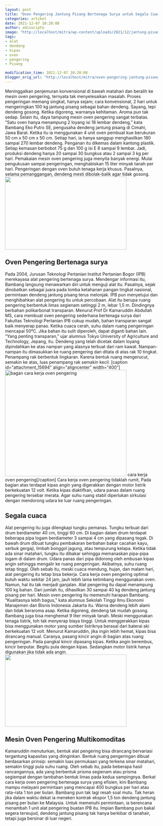 ```yaml
---
layout: post
title: "Oven Pengering Jantung Pisang Bertenaga Surya untuk Segala Cuaca"
categories: artikel
date: 2021-12-07 10:28:08
author: adisucipto
image: "http://localhost/mitra/wp-content/uploads/2021/12/jantung-pisang.jpg"
tags:
- alat
- dendeng
- kipas
- oven
- pengering
- Pisang

modification_time: 2021-12-07 10:28:08
blogger_orig_url: "http://localhost/mitra/oven-pengering-jantung-pisang.html"
---
```


Meninggalkan penjemuran konvensional di bawah matahari dan beralih ke mesin oven pengering, ternyata tak menyelesaikan masalah. Proses pengeringan memang singkat, hanya sejam; cara konvensional, 2 hari untuk mengeringkan 100 kg jantung pisang sebagai bahan dendeng. Sayang, tepi dendeng gosong. Ketika digoreng, warnanya kehitaman. Aroma pun tak sedap.
Selain itu, daya tampung mesin oven pengering sangat terbatas. “Satu oven hanya menampung 2 loyang isi 18 lembar dendeng,” kata Bambang Eko Putro SE, pengusaha dendeng jantung pisang di Cimahi, Jawa Barat. Ketika itu ia menggunakan 4 unit oven pembuat kue berukuran 50 cm x 50 cm x 50 cm.
Setiap hari, ia hanya sanggup menghasilkan 180 sampai 270 lembar dendeng. Penganan itu dikemas dalam kantong plastik. Setiap kemasan berbobot 75 g dan 100 g isi E 8 sampai 9 lembar. Jadi, produksi dendeng hanya 20 sampai 30 bungkus atau 2 sampai 3 kg per hari.
Pemakaian mesin oven pengering juga menyita banyak energi. Mulai pengukusan sampai pengeringan, menghabiskan 15 liter minyak tanah per hari. Pengeringan dengan oven butuh tenaga kerja khusus. Pasalnya, selama pemanggangan, dendeng mesti dibolak-balik agar tidak gosong.
<img class="size-medium wp-image-15691 aligncenter" src="http://127.0.0.1/mitra/wp-content/uploads/2021/12/dendeng-jantung-400x239.jpg" alt="" width="400" height="239" />
<h2 id="surya">Oven Pengering Bertenaga surya</h2>
Pada 2004, Jurusan Teknologi Pertanian Institut Pertanian Bogor (IPB) merekayasa alat pengering bertenaga surya. Mendengar informasi itu, Bambang langsung menawarkan diri untuk menguji alat itu. Pasalnya, sejak dinobatkan sebagai juara pada lomba ketahanan pangan tingkat nasional, permintaan dendeng jantung pisang terus melonjak.
IPB pun menyetujui dan menghibahkan alat pengering itu untuk percobaan. Alat itu berupa ruang pengering berbentuk limas segienam setinggi 2 m, lebar 1,5 m. Dindingnya berbahan polikarbonat transparan.
Menurut Prof Dr Kamaruddin Abdullah MS, cara membuat oven pengering sederhana bertenaga surya dari Fakultas Teknologi Pertanian IPB cukup mudah, bahan transparan sangat baik menyerap panas. Ketika cuaca cerah, suhu dalam ruang pengeringan mencapai 50°C. Jika bahan itu sulit diperoleh, dapat diganti bahan lain. “Yang penting transparan,” ujar alumnus Tokyo University of Agriculture and Technology, Jepang, itu.
Dendeng yang telah dicetak dalam loyang dipindahkan ke atas nampan yang alasnya terbuat dari ram kawat. Nampan-nampan itu dimasukkan ke ruang pengering dan ditata di atas rak 10 tingkat. Penampang rak berbentuk lingkaran. Karena bentuk ruang mengerucut, semakin ke atas, luas penampang rak semakin kecil.
[caption id="attachment_15694" align="aligncenter" width="400"]<a href="http://127.0.0.1/mitra/wp-content/uploads/2021/12/pengering.jpg"><img class="wp-image-15694 size-medium" src="http://127.0.0.1/mitra/wp-content/uploads/2021/12/pengering-400x349.jpg" alt="bagan cara kerja oven pengering" width="400" height="349" /></a> cara kerja oven pengering[/caption]
Cara kerja oven pengering tidaklah rumit, Pada bagian atas terdapat kipas angin yang digerakkan dengan motor listrik berkekuatan 12 volt. Ketika kipas diaktifkan, udara panas dalam ruang pengering tersebar merata. Agar suhu ruang stabil diperlukan sirkulasi dengan mendorong udara ke luar ruang pengeringan.
<h2 id="cuaca">Segala cuaca</h2>
Alat pengering itu juga dilengkapi tungku pemanas. Tungku terbuat dari drum berdiameter 40 cm, tinggi 60 cm. Di bagian dalam drum terdapat beberapa pipa logam berdiameter 3 sampai 4 cm yang dipasang tegak. Di bawah drum dibuat tungku pembakaran berbahan bakar cacahan kayu, serbuk gergaji, limbah bonggol jagung, atau tempurung kelapa.
Ketika tidak ada sinar matahari, tungku itu dibakar sehingga memanaskan pipa-pipa logam di dalam drum. Udara panas dari pipa didorong oleh embusan kipas angin sehingga mengalir ke ruang pengeringan. Akibatnya, suhu ruang tetap tinggi. Oleh sebab itu, meski cuaca mendung, hujan, dan malam hari, alat pengering itu tetap bisa bekerja.
Cara kerja oven pengering optimal butuh waktu sekitar 24 jam, jauh lebih lama ketimbang menggunakan oven. Namun, hal itu tak menjadi ganjalan. Alat pengering itu dapat menampung 100 kg bahan. Dari jumlah itu, dihasilkan 30 sampai 40 kg dendeng jantung pisang per hari.
Mesin oven pengering itu memenuhi harapan Bambang. “Kualitasnya lebih bagus,” kata alumnus Sekolah Tinggi Ilmu Ekonomi Manajemen dan Bisnis Indonesia Jakarta itu. Warna dendeng lebih alami dan tidak beraroma asap. Ketika digoreng, dendeng tak mudah gosong. Bambang juga bisa menghemat 9 liter minyak tanah.
Meski menggunakan tenaga listrik, toh tak menyerap biaya tinggi. Untuk menggerakkan kipas bisa menggunakan motor yang sumber listriknya berasal dari baterai aki berkekuatan 12 volt. Menurut Kamaruddin, jika ingin lebih hemat, kipas bisa dirancang manual. Caranya, pasang kincir angin di bagian atas ruang pengeringan. Pada pangkal kincir dipasang kipas. Ketika angin berembus, kincir berputar. Begitu pula dengan kipas. Sedangkan motor listrik hanya digunakan jika tidak ada angin.
<img class="size-medium wp-image-15692 aligncenter" src="http://127.0.0.1/mitra/wp-content/uploads/2021/12/dendeng-400x237.jpg" alt="" width="400" height="237" />
<h2 id="Multikomoditas">Mesin Oven Pengering Multikomoditas</h2>
Kamaruddin menuturkan, bentuk alat pengering bisa dirancang bervariasi tergantung kapasitas yang diinginkan. Bentuk ruang pengeringan dibuat berdasarkan prinsip: semakin luas permukaan yang terkena sinar matahari, semakin tinggi pula suhu ruang. Oleh sebab itu, pada beberapa hasil rancangannya, ada yang berbentuk prisma segienam atau prisma segiempat dengan tambahan bentuk limas pada kedua sampingnya.
Berkat cara kerja oven pengering bertenaga surya yang efisien, kini Bambang mampu melayani permintaan yang mencapai 400 bungkus per hari atau rata-rata 1 ton per bulan.
Bambang pun tak lagi resah soal mutu. Tak heran jika dalam waktu dekat ia meneken kontrak ekspor 1,5 ton dendeng jantung pisang per bulan ke Malaysia. Untuk memenuhi permintaan, ia berencana menambah 1 unit alat pengering buatan IPB itu. Impian Bambang pun bakal segera terwujud, dendeng jantung pisang tak hanya berkibar di tanahair, tetapi juga bersinar di luar negeri.
